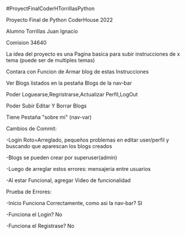 #ProyectFinalCoderHTorrillasPython

Proyecto Final de Python CoderHouse 2022

Alumno Torrillas Juan Ignacio

Comision 34640

La idea del proyecto es una Pagina basica para subir instrucciones de x tema (puede ser de multiples temas)

Contara con Funcion de Armar blog de estas Instrucciones

Ver Blogs listados en la pestaña Blogs de la nav-bar

Poder Loguearse,Regristrarse,Actualizar Perfil,LogOut

Poder Subir Editar Y Borrar Blogs

Tiene Pestaña "sobre mi" (nav-var)


Cambios de Commit:

-Login Roto=Arreglado, pequeños problemas en editar user/perfil y buscando que aparescan los blogs creados

-Blogs se pueden crear por superuser(admin)

-Luego de arreglar estos errores: mensajeria entre usuarios

-Al estar Funcional, agregar Video de funcionalidad

Prueba de Errores:

-Inicio Funciona Correctamente, como asi la nav-bar? SI

-Funciona el Login? No

-Funciona el Registrase? No
